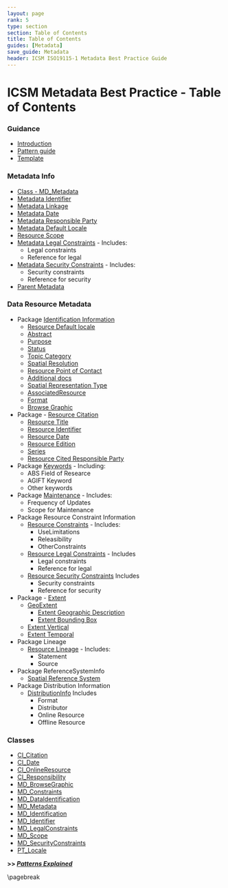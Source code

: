 ```yaml
---
layout: page
rank: 5
type: section
section: Table of Contents
title: Table of Contents
guides: [Metadata]
save_guide: Metadata
header: ICSM ISO19115-1 Metadata Best Practice Guide
---
```

#  ICSM Metadata Best Practice - Table of Contents

### Guidance
- [Introduction](./GuidanceIntro)
- [Pattern guide](./PatternGuide)
- [Template](./Template)

### Metadata Info
- [Class - MD_Metadata](./class-MD_Metadata)
- [Metadata Identifier](./MetadataIdentifier)
- [Metadata Linkage](./MetadataLinkage)
- [Metadata Date](./MetadataDate)
- [Metadata Responsible Party](./MetadataContact)
- [Metadata Default Locale](./MetadataLocale)
- [Resource Scope](./MetadataScope)
- [Metadata Legal Constraints](./MetadataLegalConstraints) - Includes:
  - Legal constraints
  - Reference for legal
- [Metadata Security Constraints](./MetadataSecurityConstraints) - Includes:
  - Security constraints
  - Reference for security
- [Parent Metadata](./ParentMetadata)

### Data Resource Metadata
- Package [Identification Information](./class-MD_DataIdentification)
  - [Resource Default locale](./ResourceLocale)
  - [Abstract](./Abstract)
  - [Purpose](./Purpose)
  - [Status](./Status)
  - [Topic Category](./TopicCategory)
  - [Spatial Resolution](./SpatialResolution)
  - [Resource Point of Contact](./ResourcePointOfContact)
  - [Additional docs](./AdditionalDocs)
  - [Spatial Representation Type](./SpatialRepresentationType)
  - [AssociatedResource](./AssociatedResources)
  - [Format](./ResourceFormat)
  - [Browse Graphic](./BrowseGraphic)
- Package - [Resource  Citation](./ResourceCitation)
  - [Resource Title](./ResourceTitle)
  - [Resource Identifier](./ResourceIdentifier)
  - [Resource Date](./ResourceDate)
  - [Resource Edition](./ResourceEdition)
  - [Series](./ResourceSeries)
  - [Resource Cited Responsible Party](./ResourceResponsibleParty)
- Package [Keywords](./Keywords) - Including:
	- ABS Field of Researce
	- AGIFT Keyword
	- Other keywords
- Package [Maintenance](./Maintenance) - Includes:
  - Frequency of Updates
  - Scope for Maintenance
- Package Resource Constraint Information
  - [Resource Constraints](./ResourceOtherConstraints) - Includes:
	- UseLimitations
	- Releasibility
	- OtherConstraints
  - [Resource Legal Constraints](./ResourceLegalConstraints) - Includes
	- Legal constraints
	- Reference for legal
  - [Resource Security Constraints](./ResourceSecurityConstraints) Includes
	- Security constraints
	- Reference for security
- Package - [Extent](./ResourceExtent)
  - [GeoExtent](./GeographicExtent)
	- [Extent Geographic Description](./ExtentGeographicDescription)
	- [Extent Bounding Box](./ExtentBoundingBox)
  - [Extent Vertical](./VerticalExtent)
  - [Extent Temporal](./TemporalExtents) 
- Package Lineage
  - [Resource Lineage](./ResourceLineage) - Includes:
    - Statement
    - Source
- Package ReferenceSystemInfo
  - [Spatial Reference System](./SpatialReferenceSystem)
- Package Distribution Information
  - [DistributionInfo](./DistributionInfo) Includes
    - Format
    - Distributor
    - Online Resource
    - Offline Resource

### Classes 
- [CI_Citation](./class-CI_Citation)
- [CI_Date](./class-CI_Date)
- [CI_OnlineResource](./class-CI_OnlineResource)
- [CI_Responsibility](./class-CI_Responsibility)
- [MD_BrowseGraphic](./class-MD_BrowseGraphic)
- [MD_Constraints](./class-MD_Constraints)
- [MD_DataIdentification](./class-MD_DataIdentification)
- [MD_Metadata](./class-MD_Metadata)
- [MD_Identification](./class-MD_Identification)
- [MD_Identifier](./class-MD_Identifier)
- [MD_LegalConstraints](./class-MD_LegalConstraints)
- [MD_Scope](./class-MD_Scope) 
- [MD_SecurityConstraints](./class-MD_SecurityConstraints)
- [PT_Locale](./PT_Locale)

**>> [*Patterns Explained*](./PatternGuide)**

\pagebreak
